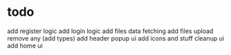 # todo

add register logic
add login logic
add files data fetching
add files upload
remove any (add types)
add header popup ui
add icons and stuff
cleanup ui
add home ui

